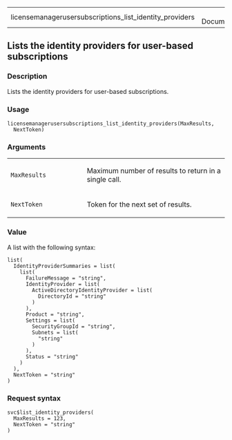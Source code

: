 <table style="width: 100%;">
<tbody>
<tr class="odd">
<td>licensemanagerusersubscriptions_list_identity_providers</td>
<td style="text-align: right;">R Documentation</td>
</tr>
</tbody>
</table>

## Lists the identity providers for user-based subscriptions

### Description

Lists the identity providers for user-based subscriptions.

### Usage

    licensemanagerusersubscriptions_list_identity_providers(MaxResults,
      NextToken)

### Arguments

<table>
<colgroup>
<col style="width: 35%" />
<col style="width: 65%" />
</colgroup>
<tbody>
<tr class="odd">
<td><code
id="licensemanagerusersubscriptions_list_identity_providers_:_MaxResults">MaxResults</code></td>
<td><p>Maximum number of results to return in a single call.</p></td>
</tr>
<tr class="even">
<td><code
id="licensemanagerusersubscriptions_list_identity_providers_:_NextToken">NextToken</code></td>
<td><p>Token for the next set of results.</p></td>
</tr>
</tbody>
</table>

### Value

A list with the following syntax:

    list(
      IdentityProviderSummaries = list(
        list(
          FailureMessage = "string",
          IdentityProvider = list(
            ActiveDirectoryIdentityProvider = list(
              DirectoryId = "string"
            )
          ),
          Product = "string",
          Settings = list(
            SecurityGroupId = "string",
            Subnets = list(
              "string"
            )
          ),
          Status = "string"
        )
      ),
      NextToken = "string"
    )

### Request syntax

    svc$list_identity_providers(
      MaxResults = 123,
      NextToken = "string"
    )

